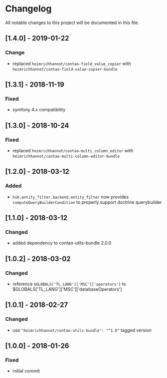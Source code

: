 # Changelog
All notable changes to this project will be documented in this file.

## [1.4.0] - 2019-01-22

### Change
- replaced `heimrichhannot/contao-field_value_copier` with `heimrichhannot/contao-field-value-copier-bundle`

## [1.3.1] - 2018-11-19

### Fixed
- symfony 4.x compatibility

## [1.3.0] - 2018-10-24

### Fixed
- replaced `heimrichhannot/contao-multi_column_editor` with `heimrichhannot/contao-multi-column-editor-bundle`

## [1.2.0] - 2018-03-12

### Added
- `huh.entity_filter.backend.entity_filter` now provides `computeQueryBuilderCondition` to properly support doctrine querybuilder

## [1.1.0] - 2018-03-12

### Changed
- added dependency to contao-utils-bundle 2.0.0

## [1.0.2] - 2018-03-02

### Changed
- reference `$GLOBALS['TL_LANG']['MSC']['operators']` to $GLOBALS['TL_LANG']['MSC']['databaseOperators']

## [1.0.1] - 2018-02-27

### Changed
- use `"heimrichhannot/contao-utils-bundle": "^1.0"` tagged version

## [1.0.0] - 2018-01-26

### Fixed
- initial commit
